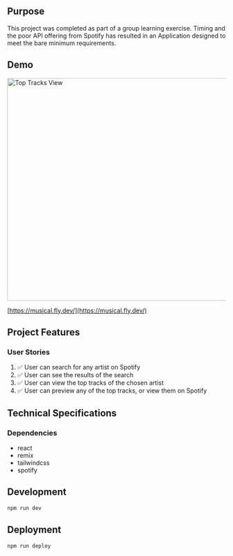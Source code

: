 ## Purpose

This project was completed as part of a group learning exercise. Timing and the poor API offering from Spotify has resulted in an Application designed to meet the bare minimum requirements.

## Demo

<img src="https://user-images.githubusercontent.com/14803/147725596-c8be41cd-fd02-46b7-84e2-1695cdae20b9.png" width="512" alt="Top Tracks View" />

[https://musical.fly.dev/](https://musical.fly.dev/)

## Project Features

### User Stories

1. ✅ User can search for any artist on Spotify
2. ✅ User can see the results of the search
3. ✅ User can view the top tracks of the chosen artist
4. ✅ User can preview any of the top tracks, or view them on Spotify

## Technical Specifications

### Dependencies

- react
- remix
- tailwindcss
- spotify

## Development

```sh
npm run dev
```

## Deployment

```sh
npm run deploy
```
